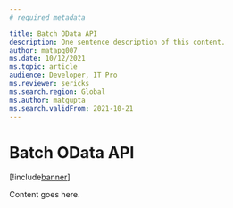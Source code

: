 ```yaml
---
# required metadata

title: Batch OData API
description: One sentence description of this content.
author: matapg007
ms.date: 10/12/2021
ms.topic: article
audience: Developer, IT Pro
ms.reviewer: sericks
ms.search.region: Global
ms.author: matgupta
ms.search.validFrom: 2021-10-21
---
```


# Batch OData API

[!include[banner](../includes/banner.md)]

Content goes here.
